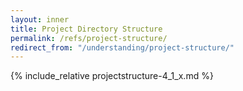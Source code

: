 ```yaml
---
layout: inner
title: Project Directory Structure
permalink: /refs/project-structure/
redirect_from: "/understanding/project-structure/"
---
```


{% include_relative projectstructure-4_1_x.md %}
